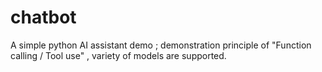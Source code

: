 # chatbot
A simple python AI assistant demo ; demonstration principle of "Function calling / Tool use" , variety of models are supported.
